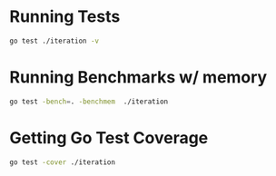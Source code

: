 # Running Tests

```bash
go test ./iteration -v 
```

# Running Benchmarks w/ memory
```bash
go test -bench=. -benchmem  ./iteration
```

# Getting Go Test Coverage
```bash
go test -cover ./iteration
```